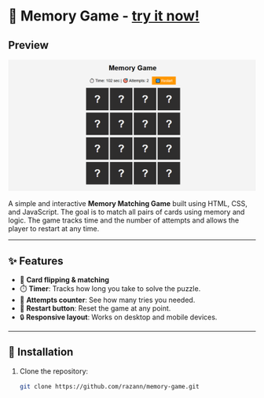 # 🧠 Memory Game - [try it now!](https://razannbudair.github.io/memory-game/)

## Preview

![Game Screenshot](https://github.com/razannbudair/memory-game/blob/main/secreenshot.png)

A simple and interactive **Memory Matching Game** built using HTML, CSS, and JavaScript. The goal is to match all pairs of cards using memory and logic. The game tracks time and the number of attempts and allows the player to restart at any time.

---

## ✨ Features

- 🧩 **Card flipping & matching**
- ⏱️ **Timer**: Tracks how long you take to solve the puzzle.
- 🎯 **Attempts counter**: See how many tries you needed.
- 🔁 **Restart button**: Reset the game at any point.
- 🔒 **Responsive layout**: Works on desktop and mobile devices.

---

## 🚀 Installation

1. Clone the repository:
   ```bash
   git clone https://github.com/razann/memory-game.git

